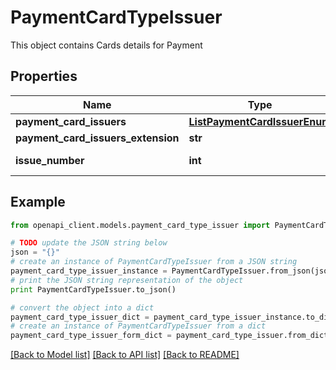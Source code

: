 # PaymentCardTypeIssuer

This object contains Cards details for Payment

## Properties
Name | Type | Description | Notes
------------ | ------------- | ------------- | -------------
**payment_card_issuers** | [**ListPaymentCardIssuerEnum**](ListPaymentCardIssuerEnum.md) |  | [optional] 
**payment_card_issuers_extension** | **str** |  | [optional] 
**issue_number** | **int** | Assigned Type: c-1100:NumberDoubleDigit | [optional] 

## Example

```python
from openapi_client.models.payment_card_type_issuer import PaymentCardTypeIssuer

# TODO update the JSON string below
json = "{}"
# create an instance of PaymentCardTypeIssuer from a JSON string
payment_card_type_issuer_instance = PaymentCardTypeIssuer.from_json(json)
# print the JSON string representation of the object
print PaymentCardTypeIssuer.to_json()

# convert the object into a dict
payment_card_type_issuer_dict = payment_card_type_issuer_instance.to_dict()
# create an instance of PaymentCardTypeIssuer from a dict
payment_card_type_issuer_form_dict = payment_card_type_issuer.from_dict(payment_card_type_issuer_dict)
```
[[Back to Model list]](../README.md#documentation-for-models) [[Back to API list]](../README.md#documentation-for-api-endpoints) [[Back to README]](../README.md)


